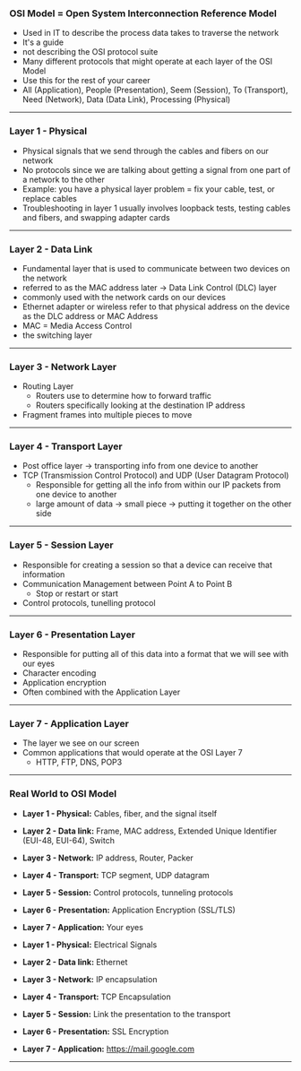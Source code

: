 ### OSI Model = Open System Interconnection Reference Model
- Used in IT to describe the process data takes to traverse the network
- It's a guide
- not describing the OSI protocol suite
- Many different protocols that might operate at each layer of the OSI Model
- Use this for the rest of your career
- All (Application), People (Presentation), Seem (Session), To (Transport), Need (Network), Data (Data Link), Processing (Physical)

---

### Layer 1 - Physical
- Physical signals that we send through the cables and fibers on our network
- No protocols since we are talking about getting a signal from one part of a network to the other
- Example: you have a physical layer problem = fix your cable, test, or replace cables
- Troubleshooting in layer 1 usually involves loopback tests, testing cables and fibers, and swapping adapter cards

---

### Layer 2 - Data Link
- Fundamental layer that is used to communicate between two devices on the network
- referred to as the MAC address later -> Data Link Control (DLC) layer
- commonly used with the network cards on our devices
- Ethernet adapter or wireless refer to that physical address on the device as the DLC address or MAC Address
- MAC = Media Access Control
- the switching layer

--- 

### Layer 3 - Network Layer
- Routing Layer
  - Routers use to determine how to forward traffic
  - Routers specifically looking at the destination IP address
- Fragment frames into multiple pieces to move

---

### Layer 4 - Transport Layer
- Post office layer -> transporting info from one device to another
- TCP (Transmission Control Protocol) and UDP (User Datagram Protocol)
  - Responsible for getting all the info from within our IP packets from one device to another
  - large amount of data -> small piece -> putting it together on the other side

---

### Layer 5 - Session Layer
- Responsible for creating a session so that a device can receive that information
- Communication Management between Point A to Point B
  - Stop or restart or start
- Control protocols, tunelling protocol

---

### Layer 6 - Presentation Layer
- Responsible for putting all of this data into a format that we will see with our eyes
- Character encoding
- Application encryption
- Often combined with the Application Layer

---

### Layer 7 - Application Layer
- The layer we see on our screen
- Common applications that would operate at the OSI Layer 7
  - HTTP, FTP, DNS, POP3
 
---

### Real World to OSI Model
- **Layer 1 - Physical:** Cables, fiber, and the signal itself
- **Layer 2 - Data link:** Frame, MAC address, Extended Unique Identifier (EUI-48, EUI-64), Switch
- **Layer 3 - Network:** IP address, Router, Packer
- **Layer 4 - Transport:** TCP segment, UDP datagram
- **Layer 5 - Session:** Control protocols, tunneling protocols
- **Layer 6 - Presentation:** Application Encryption (SSL/TLS)
- **Layer 7 - Application:** Your eyes

- **Layer 1 - Physical:** Electrical Signals
- **Layer 2 - Data link:** Ethernet
- **Layer 3 - Network:** IP encapsulation
- **Layer 4 - Transport:** TCP Encapsulation
- **Layer 5 - Session:** Link the presentation to the transport
- **Layer 6 - Presentation:** SSL Encryption
- **Layer 7 - Application:** https://mail.google.com

---

###
